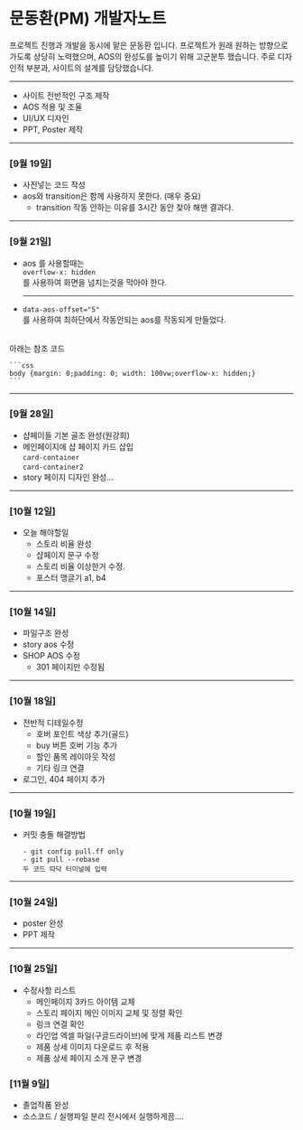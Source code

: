 
# 문동환(PM) 개발자노트
프로젝트 진행과 개발을 동시에 맡은 문동환 입니다.
프로젝트가 원래 원하는 방향으로 가도록 상당히 노력했으며, AOS의 완성도를 높이기 위해 고군분투 했습니다. 주로 디자인적 부분과, 사이트의 설계를 담당했습니다.

---
* 사이트 전반적인 구조 제작
* AOS 적용 및 조율
* UI/UX 디자인
* PPT, Poster 제작
---

### [9월 19일]
* 사진넣는 코드 작성  
* aos와 transition은 함께 사용하지 못한다.  (매우 중요)
    * transition 작동 안하는 이유를 3시간 동안 찾아 해맨 결과다.

***
### [9월 21일]  
* aos 를 사용할때는  
    ```overflow-x: hidden```  
를 사용하여 화면을 넘치는것을 막아야 한다.

    ***
* ```data-aos-offset="5"```  
를 사용하여 최하단에서 작동안되는 aos를 작동되게 만들었다.  
<br>
    아래는 참조 코드
    
    ```css
    body {margin: 0;padding: 0; width: 100vw;overflow-x: hidden;}
    ```
***

### [9월 28일]
* 샵페이들 기본 골조 완성(원강희)  
* 메인페이지에 샵 페이지 카드 삽입   
    ```card-container```  
    ```card-container2```
* story 페이지 디자인 완성...

---
### [10월 12일]
* 오늘 해야할일
    * 스토리 비율 완성
    * 샵페이지 문구 수정
    * 스토리 비율 이상한거 수정.
    * 포스터 맹글기 a1, b4
---

### [10월 14일]
* 파일구조 완성
* story aos 수정
* SHOP AOS 수정
    * 301 페이지만 수정됨
---

### [10월 18일]
* 전반적 디테일수정
    * 호버 포인트 색상 추가(골드)
    * buy 버튼 호버 기능 추가
    * 할인 품목 레이아웃 작성
    * 기타 링크 연결
* 로그인, 404 페이지 추가

---

### [10월 19일]
* 커밋 충돌 해결방법
    ```
    - git config pull.ff only
    - git pull --rebase
    두 코드 따닥 터미널에 입력
    ```
---
### [10월 24일]
* poster 완성
* PPT 제작
---
### [10월 25일]
*   수정사항 리스트
    * 메인페이지 3카드 아이템 교체
    * 스토리 페이지 메인 이미지 교체 및 정렬 확인
    * 링크 연결 확인
    * 라인업 엑셀 파일(구글드라이브)에 맞게 제품 리스트 변경
    * 제품 상세 이미지 다운로드 후 적용
    * 제품 상세 페이지 소개 문구 변경

### [11월 9일]
* 졸업작품 완성
* 소스코드 / 실행파일 분리 전시에서 실행하게끔....
   